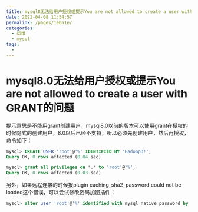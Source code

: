 ```yaml
---
title: mysql8无法给用户授权或提示You are not allowed to create a user with GRANT
date: 2022-04-08 11:54:57
permalink: /pages/1e0a1e/
categories:
  - 运维
  - mysql
tags:
  - 
---
```

# mysql8.0无法给用户授权或提示You are not allowed to create a user with GRANT的问题
提示意思是不能用grant创建用户，mysql8.0以前的版本可以使用grant在授权的时候隐式的创建用户，8.0以后已经不支持，所以必须先创建用户，然后再授权，命令如下：
```sql
mysql> CREATE USER 'root'@'%' IDENTIFIED BY 'Hadoop3!';
Query OK, 0 rows affected (0.04 sec)
```
```sql
mysql> grant all privileges on *.* to 'root'@'%';
Query OK, 0 rows affected (0.03 sec)
```
另外，如果远程连接的时候报plugin caching_sha2_password could not be loaded这个错误，可以尝试修改密码加密插件：

```sql
mysql> alter user 'root'@'%' identified with mysql_native_password by 'Hadoop3!';
```